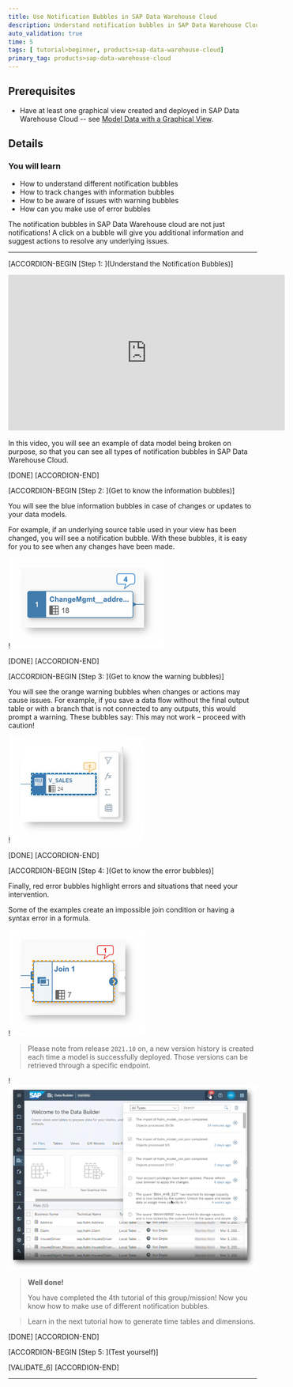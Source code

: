 ```yaml
---
title: Use Notification Bubbles in SAP Data Warehouse Cloud
description: Understand notification bubbles in SAP Data Warehouse Cloud, whose purpose is to signal changes that happen in the data models as well as their severity.
auto_validation: true
time: 5
tags: [ tutorial>beginner, products>sap-data-warehouse-cloud]
primary_tag: products>sap-data-warehouse-cloud
---
```


## Prerequisites
- Have at least one graphical view created and deployed in SAP Data Warehouse Cloud -- see [Model Data with a Graphical View](data-warehouse-cloud-graphical1-model).

## Details
### You will learn
- How to understand different notification bubbles
- How to track changes with information bubbles
- How to be aware of issues with warning bubbles
- How can you make use of error bubbles


The notification bubbles in SAP Data Warehouse cloud are not just notifications! A click on a bubble will give you additional information and suggest actions to resolve any underlying issues.

---

[ACCORDION-BEGIN [Step 1: ](Understand the Notification Bubbles)]

<iframe width="560" height="315" src="https://www.youtube.com/embed/EN6Cg1Z9wyE" title="YouTube video player" frameborder="0" allow="accelerometer; autoplay; clipboard-write; encrypted-media; gyroscope; picture-in-picture" allowfullscreen></iframe>

In this video, you will see an example of data model being broken on purpose, so that you can see all types of notification bubbles in SAP Data Warehouse Cloud.

[DONE]
[ACCORDION-END]

[ACCORDION-BEGIN [Step 2: ](Get to know the information bubbles)]

You will see the blue information bubbles in case of changes or updates to your data models.

For example, if an underlying source table used in your view has been changed, you will see a notification bubble. With these bubbles, it is easy for you to see when any changes have been made.

  !![Information Bubbles](Picture1.png)


[DONE]
[ACCORDION-END]


[ACCORDION-BEGIN [Step 3: ](Get to know the warning bubbles)]

You will see the orange warning bubbles when changes or actions may cause issues.
For example, if you save a data flow without the final output table or with a branch that is not connected to any outputs, this would prompt a warning. These bubbles say: This may not work – proceed with caution!

  !![Warning Bubbles](Picture2.png)

[DONE]
[ACCORDION-END]

[ACCORDION-BEGIN [Step 4: ](Get to know the error bubbles)]

Finally, red error bubbles highlight errors and situations that need your intervention.

Some of the examples create an impossible join condition or having a syntax error in a formula.

!![Error Bubbles](Picture3.png)

> Please note from release `2021.10` on, a new version history is created each time a model is successfully deployed. Those versions can be retrieved through a specific endpoint.

!![Version](Picture4.png)

> **Well done!**
>
> You have completed the 4th tutorial of this group/mission! Now you know how to make use of different notification bubbles.

> Learn in the next tutorial how to generate time tables and dimensions.

[DONE]
[ACCORDION-END]

[ACCORDION-BEGIN [Step 5: ](Test yourself)]



[VALIDATE_6]
[ACCORDION-END]



---
